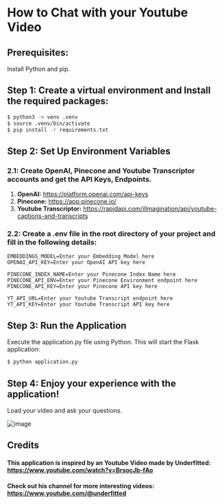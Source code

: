 # How to Chat with your Youtube Video

## Prerequisites:
Install Python and pip.

## Step 1: Create a virtual environment and Install the required packages:

```bash
$ python3 -m venv .venv
$ source .venv/bin/activate
$ pip install -r requirements.txt
```

## Step 2: Set Up Environment Variables
  ### 2.1: Create OpenAI, Pinecone and Youtube Transcriptor accounts and get the API Keys, Endpoints.

  1. **OpenAI:** https://platform.openai.com/api-keys
  2. **Pinecone:** https://app.pinecone.io/
  3. **Youtube Transcriptor:** https://rapidapi.com/illmagination/api/youtube-captions-and-transcripts

  ### 2.2: Create a .env file in the root directory of your project and fill in the following details:
```plaintext
EMBEDDINGS_MODEL=Enter your Embedding Model here
OPENAI_API_KEY=Enter your OpenAI API key here

PINECONE_INDEX_NAME=Enter your Pinecone Index Name here
PINECONE_API_ENV=Enter your Pinecone Environment endpoint here
PINECONE_API_KEY=Enter your Pinecone API key here

YT_API_URL=Enter your Youtube Transcript endpoint here
YT_API_KEY=Enter your Youtube Transcript API key here
```

## Step 3: Run the Application
Execute the application.py file using Python. This will start the Flask application:
```bash
$ python application.py
```

## Step 4: Enjoy your experience with the application!
Load your video and ask your questions.

![image](https://github.com/cgudivad/Chat-with-your-Youtube-Video/assets/126507537/e2a00c7a-955f-411b-888b-6f7e0859c960)

## Credits
#### This application is inspired by an Youtube Video made by **Underfitted**: https://www.youtube.com/watch?v=BrsocJb-fAo
#### Check out his channel for more interesting videos: https://www.youtube.com/@underfitted
